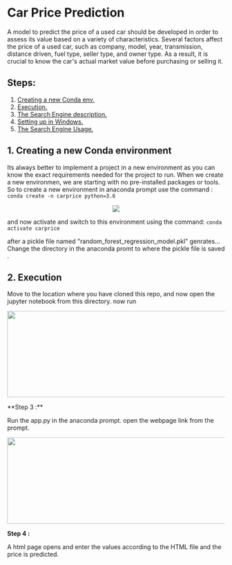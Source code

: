 # Car Price Prediction

A model to predict the price of a used car should be developed in order to assess its value based on a variety of characteristics. Several factors affect the price of a used car, such as company, model, year, transmission, distance driven, fuel type, seller type, and owner type. As a result, it is crucial to know the car's actual market value before purchasing or selling it.

## Steps:

1. [ Creating a new Conda env. ](#step1)
2. [ Execution. ](#step2)
3. [The Search Engine description.](#sengine)
4. [ Setting up in Windows. ](#winsetup)
5. [The Search Engine Usage.](#usage)

<a name="step1"></a>

## 1. Creating a new Conda environment

Its always better to implement a project in a new environment as you can know the exact requirements needed for the project to run. When we create a new environmen, we are starting with no pre-installed packages or tools. So to create a new environment in anaconda prompt use the command : `conda create -n carprice python=3.6`

<p align="center">
<img src="https://github.com/iyashk/Car-Price-Prediction/blob/main/images/Step_1.png?raw=true" />
</p>

and now activate and switch to this environment using the command: `conda activate carprice`

after a pickle file named "random_forest_regression_model.pkl" genrates... Change the directory in the anaconda promt to where the pickle file is saved .

<a name="step2"></a>

## 2. Execution

Move to the location where you have cloned this repo, and now open the jupyter notebook from this directory.
now run

<p align="center">
<img src="https://github.com/iyashk/Car-Price-Prediction/blob/main/images/Step_2(1).png?raw=true" width="525" height="200" />
</p>
**Step 3 :**

Run the app.py in the anaconda prompt. open the webpage link from the prompt.

<p align="center">
<img src="https://github.com/iyashk/Car-Price-Prediction/blob/main/images/IMAGE.png?raw=true" width="525" height="200" />
</p>

**Step 4 :**

A html page opens and enter the values according to the HTML file and the price is predicted.

